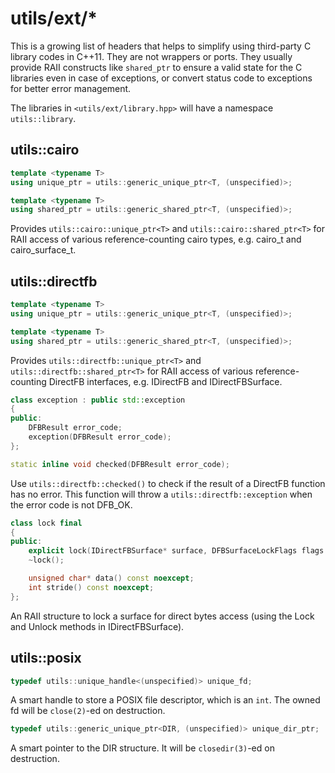 utils/ext/*
===========

This is a growing list of headers that helps to simplify using third-party C
library codes in C++11. They are not wrappers or ports. They usually provide
RAII constructs like ``shared_ptr`` to ensure a valid state for the C libraries
even in case of exceptions, or convert status code to exceptions for better
error management.

The libraries in ``<utils/ext/library.hpp>`` will have a namespace
``utils::library``.

utils::cairo
------------

```c++
template <typename T>
using unique_ptr = utils::generic_unique_ptr<T, (unspecified)>;

template <typename T>
using shared_ptr = utils::generic_shared_ptr<T, (unspecified)>;
```

Provides ``utils::cairo::unique_ptr<T>`` and ``utils::cairo::shared_ptr<T>`` for
RAII access of various reference-counting cairo types, e.g. cairo_t and
cairo_surface_t.

utils::directfb
---------------

```c++
template <typename T>
using unique_ptr = utils::generic_unique_ptr<T, (unspecified)>;

template <typename T>
using shared_ptr = utils::generic_shared_ptr<T, (unspecified)>;
```

Provides ``utils::directfb::unique_ptr<T>`` and
``utils::directfb::shared_ptr<T>`` for RAII access of various reference-counting
DirectFB interfaces, e.g. IDirectFB and IDirectFBSurface.

```c++
class exception : public std::exception
{
public:
    DFBResult error_code;
    exception(DFBResult error_code);
};

static inline void checked(DFBResult error_code);
```

Use ``utils::directfb::checked()`` to check if the result of a DirectFB function
has no error. This function will throw a ``utils::directfb::exception`` when the
error code is not DFB_OK.

```c++
class lock final
{
public:
    explicit lock(IDirectFBSurface* surface, DFBSurfaceLockFlags flags = DSLF_READ|DSLF_WRITE);
    ~lock();

    unsigned char* data() const noexcept;
    int stride() const noexcept;
};
```

An RAII structure to lock a surface for direct bytes access (using the Lock and
Unlock methods in IDirectFBSurface).

utils::posix
------------

```c++
typedef utils::unique_handle<(unspecified)> unique_fd;
```

A smart handle to store a POSIX file descriptor, which is an ``int``. The owned
fd will be ``close(2)``-ed on destruction.

```c++
typedef utils::generic_unique_ptr<DIR, (unspecified)> unique_dir_ptr;
```

A smart pointer to the DIR structure. It will be ``closedir(3)``-ed on
destruction.

